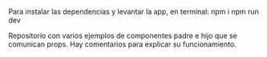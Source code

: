 Para instalar las dependencias y levantar la app, en terminal:
npm i
npm run dev

Repositorio con varios ejemplos de componentes padre e hijo que se comunican props. Hay comentarios para explicar su funcionamiento.